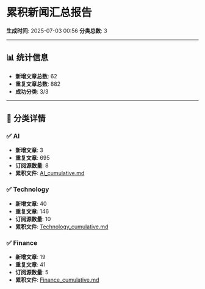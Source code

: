 # 累积新闻汇总报告

**生成时间**: 2025-07-03 00:56
**分类总数**: 3

---

## 📊 统计信息

- **新增文章总数**: 62
- **重复文章总数**: 882
- **成功分类**: 3/3

---

## 📂 分类详情

### ✅ AI
- **新增文章**: 3
- **重复文章**: 695
- **订阅源数量**: 8
- **累积文件**: [AI_cumulative.md](./AI_cumulative.md)

### ✅ Technology
- **新增文章**: 40
- **重复文章**: 146
- **订阅源数量**: 10
- **累积文件**: [Technology_cumulative.md](./Technology_cumulative.md)

### ✅ Finance
- **新增文章**: 19
- **重复文章**: 41
- **订阅源数量**: 5
- **累积文件**: [Finance_cumulative.md](./Finance_cumulative.md)
